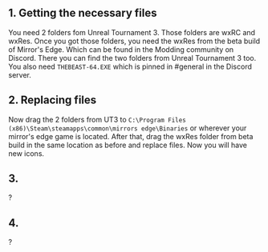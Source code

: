 ## 1. Getting the necessary files 
You need 2 folders fom Unreal Tournament 3. Those folders are wxRC and wxRes. Once you got those folders, you need the wxRes from the beta build of Mirror's Edge. Which can be found in the Modding community on Discord. There you can find the two folders from Unreal Tournament 3 too. You also need `THEBEAST-64.EXE` which is pinned in #general in the Discord server.

## 2. Replacing files
Now drag the 2 folders from UT3 to `C:\Program Files (x86)\Steam\steamapps\common\mirrors edge\Binaries` or wherever your mirror's edge game is located. After that, drag the wxRes folder from beta build in the same location as before and replace files. Now you will have new icons.

## 3. 
?

## 4. 
?
